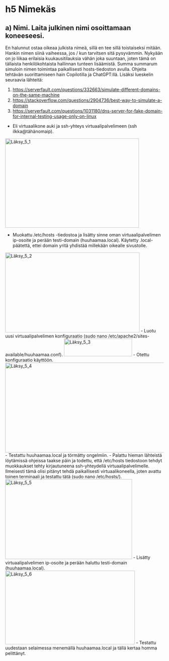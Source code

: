 # h5 Nimekäs

## a) Nimi. Laita julkinen nimi osoittamaan koneeseesi.

En halunnut ostaa oikeaa julkista nimeä, sillä en tee sillä toistaiseksi mitään. Hankin nimen siinä vaiheessa, jos / kun tarvitsen sitä pysyvämmin. Nykyään on jo liikaa erilaisia kuukausitilauksia vähän joka suuntaan, joten tämä on tällaista henkilökohtaista hallinnan tunteen lisäämistä. Summa summarum simuloin nimen toimintaa paikallisesti hosts-tiedoston avulla. Ohjeita tehtävän suorittamiseen hain Copilotilla ja ChatGPT:llä. Lisäksi lueskelin seuraavia lähteitä:

1. https://serverfault.com/questions/332663/simulate-different-domains-on-the-same-machine
2. https://stackoverflow.com/questions/2904736/best-way-to-simulate-a-domain
3. https://serverfault.com/questions/1031180/dns-server-for-fake-domain-for-internal-testing-usage-only-on-linux

- Eli virtuaalikone auki ja ssh-yhteys virtuaalipalvelimeen (ssh ilkka@tähänomaip).
  
<img width="425" height="284" alt="Läksy_5_1" src="https://github.com/user-attachments/assets/28641f6f-f31b-4df8-80a3-af25db89a978" />

- Muokattu /etc/hosts -tiedostoa ja lisätty sinne oman virtuaalipalvelimen ip-osoite ja perään testi-domain (huuhaamaa.local). Käytetty .local-päätettä, ettei domain yritä yhdistää millekään oikealle sivustolle.

<img width="427" height="254" alt="Läksy_5_2" src="https://github.com/user-attachments/assets/2c7d32ad-6580-4cc2-994c-74581acfa74a" />
- Luotu uusi virtuaalipalvelimen konfiguraatio (sudo nano /etc/apache2/sites-available/huuhaamaa.conf).

<img width="216" height="56" alt="Läksy_5_3" src="https://github.com/user-attachments/assets/afc2107f-e470-4387-aaae-115ee1958c47" />
- Otettu konfiguraatio käyttöön.

<img width="533" height="286" alt="Läksy_5_4" src="https://github.com/user-attachments/assets/3656d408-58a6-481d-a75b-56beddfcd0b4" />
- Testattu huuhaamaa.local ja törmätty ongelmiin.
- Palattu hieman lähteistä löytämissä ohjeissa taakse päin ja todettu, että /etc/hosts tiedostoon tehdyt muokkaukset tehty kirjautuneena ssh-yhteydellä virtuaalipalvelimelle. Ilmeisesti tämä olisi pitänyt tehdä paikallisesti virtuaalikoneella, joten avattu toinen terminaali ja testattu tätä (sudo nano /etc/hosts/).

<img width="403" height="254" alt="Läksy_5_5" src="https://github.com/user-attachments/assets/823649e4-15ed-47b4-8285-4d76efa1b86a" />
- Lisätty virtuaalipalvelimen ip-osoite ja perään haluttu testi-domain (huuhaamaa.local).

<img width="412" height="234" alt="Läksy_5_6" src="https://github.com/user-attachments/assets/cc2997ed-3e68-46c3-80df-ed89b5fda975" />
- Testattu uudestaan selaimessa menemällä huuhaamaa.local ja tällä kertaa homma pelittänyt.


